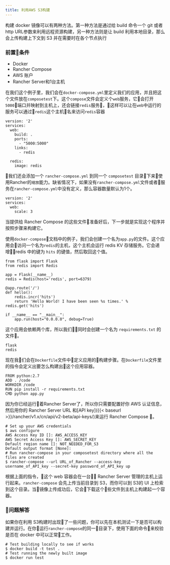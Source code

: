 ```yaml
---
title: 利用AWS S3构建
---
```


构建 docker 镜像可以有两种方法。第一种方法是通过给 build 命令一个 git 或者 http URL参数来利用远程资源构建，另一种方法则是让 build 利用本地目录，那么会上传构建上下文到 S3 并在需要时在各个节点执行

### 前置条件

* Docker
* Rancher Compose
* AWS 账户
* Rancher Server和1台主机

在我们这个例子里，我们会在`docker-compose.yml`里定义我们的应用，并且把这个文件放在`composetest`下。这个`compose`文件会定义个`web`服务，它会打开`5000`端口并映射到主机上，还会链接`redis`服务，这样可以让在`web`中运行的服务可以通过`redis`这个主机名来访问`redis`容器

```
version: '2'
services:
  web:
    build: .
    ports:
      - "5000:5000"
    links:
      - redis

  redis:
    image: redis
```

我们还会添加一个 `rancher-compose.yml` 到同一个 `composetest` 目录下来使用Rancher的`缩放`能力。缺省情况下，如果没有`rancher-compose.yml`文件或者服务在`rancher-compose.yml`中没有定义，那么容器数量默认为1个。

```
version: '2'
services:
  web:
    scale: 3
```

当提供给 Rancher Compose 的这些文件准备好后，下一步就是实现这个程序并按照步骤来构建它。

使用`docker-compose`文档中的例子，我们会创建一个名为`app.py`的文件。这个应用会访问一个名为`redis`的主机，这个主机会运行 redis KV 存储服务。它会递增redis 中的键为 `hits` 的键值，然后取回这个值。

```
from flask import Flask
from redis import Redis

app = Flask(__name__)
redis = Redis(host='redis', port=6379)

@app.route('/')
def hello():
    redis.incr('hits')
    return 'Hello World! I have been seen %s times.' % redis.get('hits')

if __name__ == "__main__":
    app.run(host="0.0.0.0", debug=True)
```

这个应用会依赖两个库，所以我们同时会创建一个名为 `requirements.txt` 的文件。

```
flask
redis
```

现在我们会在`Dockerfile`文件中定义应用的构建步骤。在`Dockerfile`文件里的指令会定义出要怎么构建出这个应用容器。


```
FROM python:2.7
ADD . /code
WORKDIR /code
RUN pip install -r requirements.txt
CMD python app.py
```

因为你已经运行着Rancher Server了，所以你只需要配置好你 AWS 认证信息，然后用你的 Rancher Server URL 和[API key]({{< baseurl >}}/rancher/v1.x/cn/api/v2-beta/api-keys/)来运行 Rancher Compose 。

```
# Set up your AWS credentials
$ aws configure
AWS Access Key ID []: AWS_ACCESS_KEY
AWS Secret Access Key []: AWS_SECRET_KEY
Default region name []: NOT_NEEDED_FOR_S3
Default output format [None]:
# Run rancher-compose in your composetest directory where all the files are created
$ rancher-compose --url URL_of_Rancher --access-key username_of_API_key --secret-key password_of_API_key up
```

根据上面的指令，这个 web 容器会在一台 Rancher Server 管理的主机上运行起来。`rancher-compose` 会先上传当前目录到 S3，而你可以到 S3的 UI 上检索到这个目录。当镜像上传成功后，它会下载这个些文件到主机上构建起一个容器。

### 问题解答

如果你在利用 S3构建时出现了一些问题，你可以先在本机测试一下是否可以构建并运行。在你运行`rancher-compose`的同一目录下，使用下面的命令来校验是否在 docker 中可以正常工作。

```
# Test building locally to see if works
$ docker build -t test .
# Test running the newly built image
$ docker run test
```
